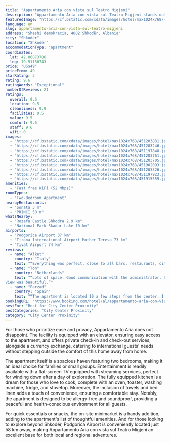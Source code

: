 ```yaml
---
title: "Appartamento Aria con vista sul Teatro Migjeni"
description: "Appartamento Aria con vista sul Teatro Migjeni stands out as a prime choice for travelers seeking comfort and convenience in Shkodër, located just 48 km from the Port of Bar."
featuredImage: "https://cf.bstatic.com/xdata/images/hotel/max1024x768/451203831.jpg?k=49f1f990796427137c566ec9964fe371bfb9b437df0fc92d2ffac48efb49c893&o=&hp=1"
language: en
slug: appartamento-aria-con-vista-sul-teatro-migjeni
address: "Sheshi demokracia, 4002 Shkodër, Albania"
city: "Shkodër"
location: "Shkodër"
accommodationType: "apartment"
coordinates:
  lat: 42.06873786
  lng: 19.51186743
price: "US$49"
priceFrom: 49
starRating: 3
rating: 9.6
ratingWords: "Exceptional"
numberOfReviews: 21
ratings:
  overall: 9.6
  location: 9.5
  cleanliness: 9.9
  facilities: 9.5
  value: 9.5
  comfort: 9.6
  staff: 9.6
  wifi: 0
images:
  - "https://cf.bstatic.com/xdata/images/hotel/max1024x768/451203831.jpg?k=49f1f990796427137c566ec9964fe371bfb9b437df0fc92d2ffac48efb49c893&o=&hp=1"
  - "https://cf.bstatic.com/xdata/images/hotel/max1024x768/451203246.jpg?k=09b8c5192d620190fb28066b29d1f9ea5ab71ec4b1687fd5cb00b1133b03d56e&o=&hp=1"
  - "https://cf.bstatic.com/xdata/images/hotel/max1024x768/451197848.jpg?k=d43147c333c004487b05d162cb4269a1ac2cdfbd069ea18bb298f0d5a7f97eff&o=&hp=1"
  - "https://cf.bstatic.com/xdata/images/hotel/max1024x768/451203761.jpg?k=81a2d561abde3a128883798e344ed5f5df30dee3478e944bc42c572febf2b80d&o=&hp=1"
  - "https://cf.bstatic.com/xdata/images/hotel/max1024x768/451203705.jpg?k=f603726294b91747d5cb5f51acd2ec6b8aa8bedc60602ce843eac889cd6d146d&o=&hp=1"
  - "https://cf.bstatic.com/xdata/images/hotel/max1024x768/451902093.jpg?k=99c346e41992260ae21ad081087ea4d666f64eb746c94d550711b42b949ee4d2&o=&hp=1"
  - "https://cf.bstatic.com/xdata/images/hotel/max1024x768/451203326.jpg?k=097d2e4019770efb2b0720b75a1018489a020481fc4225eed46b1cd049d45420&o=&hp=1"
  - "https://cf.bstatic.com/xdata/images/hotel/max1024x768/451197923.jpg?k=0d591c2f95fde477c1d4f51f2d16e2f9c50b930e2143af0159a8b7cb33ab5d05&o=&hp=1"
  - "https://cf.bstatic.com/xdata/images/hotel/max1024x768/451915559.jpg?k=1bc526a732c0a8cbe7980b73193ba66539ba0329e164de3f153c256ddd84625b&o=&hp=1"
amenities:
  - "Fast free WiFi (52 Mbps)"
roomTypes:
  - "Two-Bedroom Apartment"
nearbyRestaurants:
  - "Sonata 3 m"
  - "PRINCI 50 m"
whatsNearby:
  - "Rozafa Castle Shkodra 2.9 km"
  - "National Park Skadar Lake 10 km"
airports:
  - "Podgorica Airport 37 km"
  - "Tirana International Airport Mother Teresa 73 km"
  - "Tivat Airport 74 km"
reviews:
  - name: "Alket"
    country: "Italy"
    text: "“Everything was perfect, close to all bars, restaurants, city center 5 min from the rozafa castle of Shkodër 10 min from the lake”"
  - name: "Ton"
    country: "Netherlands"
    text: "“Lots of space. Good communication with the administrator. Spacious amount of towels, toilet paper and soap and shampoo.
View was beautiful.”"
  - name: "Farzad"
    country: "Spain"
    text: "“The apartment is located 10 a few steps from the center. I found everything. There was nothing missing. The welcoming owner ready for everything. Under the apartment there was a market, bar, pizzerias. public taxi drivers￼”"
bookingURL: "https://www.booking.com/hotel/al/appartamento-aria-con-vista-su-teatro.en-gb.html?aid=8035640"
bestFor: "Best for City Center Proximity"
bestCategories: "City Center Proximity"
category: "City Center Proximity"
---
```


For those who prioritize ease and privacy, Appartamento Aria does not disappoint. The facility is equipped with an elevator, ensuring easy access to the apartment, and offers private check-in and check-out services, alongside a currency exchange, catering to international guests' needs without stepping outside the comfort of this home away from home.

The apartment itself is a spacious haven featuring two bedrooms, making it an ideal choice for families or small groups. Entertainment is readily available with a flat-screen TV equipped with streaming services, perfect for winding down after a day of exploration. The fully equipped kitchen is a dream for those who love to cook, complete with an oven, toaster, washing machine, fridge, and stovetop. Moreover, the inclusion of towels and bed linen adds a touch of convenience, ensuring a comfortable stay. Notably, the apartment is designed to be allergy-free and soundproof, providing a peaceful and health-conscious environment for all guests.

For quick essentials or snacks, the on-site minimarket is a handy addition, adding to the apartment's list of thoughtful amenities. And for those looking to explore beyond Shkodër, Podgorica Airport is conveniently located just 58 km away, making Appartamento Aria con vista sul Teatro Migjeni an excellent base for both local and regional adventures.